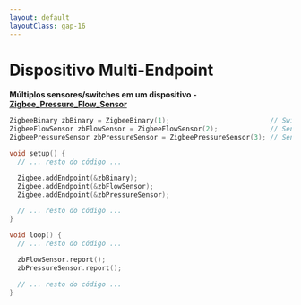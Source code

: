 ```yaml
---
layout: default
layoutClass: gap-16
---
```


# Dispositivo Multi-Endpoint

**Múltiplos sensores/switches em um dispositivo - [Zigbee_Pressure_Flow_Sensor](https://github.com/espressif/arduino-esp32/tree/master/libraries/Zigbee/examples/Zigbee_Pressure_Flow_Sensor)**

```cpp {*|1-3|8-10|18-19|*}
ZigbeeBinary zbBinary = ZigbeeBinary(1);                         // Switch (Saída)
ZigbeeFlowSensor zbFlowSensor = ZigbeeFlowSensor(2);             // Sensor de Fluxo (Entrada)
ZigbeePressureSensor zbPressureSensor = ZigbeePressureSensor(3); // Sensor de Pressão (Entrada)

void setup() {
  // ... resto do código ...

  Zigbee.addEndpoint(&zbBinary);
  Zigbee.addEndpoint(&zbFlowSensor);
  Zigbee.addEndpoint(&zbPressureSensor);

  // ... resto do código ...
}

void loop() {
  // ... resto do código ...

  zbFlowSensor.report();
  zbPressureSensor.report();

  // ... resto do código ...
}
``` 
